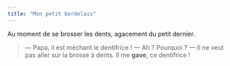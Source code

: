 ```yaml
---
title: "Mon petit bordelais"
---
```


Au moment de se brosser les dents, agacement du petit dernier.

<!-- more -->

> — Papa, il est méchant le dentifrice !
> — Ah ? Pourquoi ?
> — Il ne veut pas aller sur la brosse à dents. Il me **gave**, ce dentifrice !
